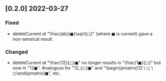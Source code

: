 ## [0.2.0] 2022-03-27
### Fixed
- deleteCurrent at "\frac{ab}{◼}\sqrt{◻}" (where ◼ is current) gave a non-sensical result.
### Changed
- deleteCurrent at "\frac{12}{◻}◼" no longer results in "\frac{1◼}{◻}" but now in "12◼". Analogous for "12_{◻}◼" and "\begin{pmatrix}12 \\ ◻ \\ ◻\end{pmatrix}◼", etc.
